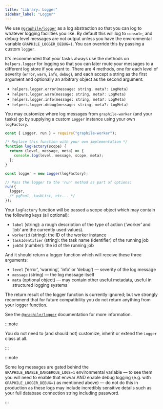 ```yaml
---
title: "Library: Logger"
sidebar_label: "Logger"
---
```


We use [`@graphile/logger`](https://github.com/graphile/logger) as a log
abstraction so that you can log to whatever logging facilities you like. By
default this will log to `console`, and debug-level messages are not output
unless you have the environmental variable `GRAPHILE_LOGGER_DEBUG=1`. You can
override this by passing a custom `logger`.

It&apos;s recommended that your tasks always use the methods on `helpers.logger`
for logging so that you can later route your messages to a different log store
if you want to. There are 4 methods, one for each level of severity (`error`,
`warn`, `info`, `debug`), and each accept a string as the first argument and
optionally an arbitrary object as the second argument:

- `helpers.logger.error(message: string, meta?: LogMeta)`
- `helpers.logger.warn(message: string, meta?: LogMeta)`
- `helpers.logger.info(message: string, meta?: LogMeta)`
- `helpers.logger.debug(message: string, meta?: LogMeta)`

You may customize where log messages from `graphile-worker` (and your tasks) go
by supplying a custom `Logger` instance using your own `logFactory`.

```js
const { Logger, run } = require("graphile-worker");

/* Replace this function with your own implementation */
function logFactory(scope) {
  return (level, message, meta) => {
    console.log(level, message, scope, meta);
  };
}

const logger = new Logger(logFactory);

// Pass the logger to the 'run' method as part of options:
run({
  logger,
  /* pgPool, taskList, etc... */
});
```

Your `logFactory` function will be passed a scope object which may contain the
following keys (all optional):

- `label` (string): a rough description of the type of action
  (&lsquo;worker&rsquo; and &lsquo;job&rsquo; are the currently used values).
- `workerId` (string): the ID of the worker instance
- `taskIdentifier` (string): the task name (identifier) of the running job
- `jobId` (number): the id of the running job

And it should return a logger function which will receive these three arguments:

- `level` (&lsquo;error&rsquo;, &lsquo;warning&rsquo;, &lsquo;info&rsquo; or
  &lsquo;debug&rsquo;) &mdash; severity of the log message
- `message` (string) &mdash; the log message itself
- `meta` (optional object) &mdash; may contain other useful metadata, useful in
  structured logging systems

The return result of the logger function is currently ignored; but we strongly
recommend that for future compatibility you do not return anything from your
logger function.

See the [`@graphile/logger`](https://github.com/graphile/logger) documentation
for more information.

:::note

You do not need to (and should not) customize, inherit or extend the `Logger`
class at all.

:::

:::note

Some log messages are gated behind the `GRAPHILE_ENABLE_DANGEROUS_LOGS=1`
environmental variable &mdash; to see them you will need to enable that envvar
AND enable debug logging (e.g. with `GRAPHILE_LOGGER_DEBUG=1` as mentioned
above) &mdash; do not do this in production as these logs may include incredibly
sensitive details such as your full database connection string including
password.

:::
